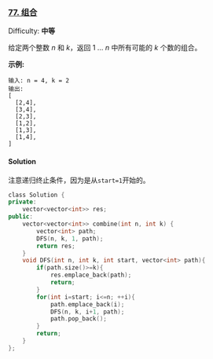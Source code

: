 ### [77\. 组合](https://leetcode-cn.com/problems/combinations/)

Difficulty: **中等**


给定两个整数 _n_ 和 _k_，返回 1 ... _n_ 中所有可能的 _k_ 个数的组合。

**示例:**

```
输入: n = 4, k = 2
输出:
[
  [2,4],
  [3,4],
  [2,3],
  [1,2],
  [1,3],
  [1,4],
]
```


#### Solution

注意递归终止条件，因为是从`start=1`开始的。

```cpp
​class Solution {
private:
    vector<vector<int>> res;
public:
    vector<vector<int>> combine(int n, int k) {
        vector<int> path;
        DFS(n, k, 1, path);
        return res;
    }
    void DFS(int n, int k, int start, vector<int> path){
        if(path.size()>=k){
            res.emplace_back(path);
            return;
        }
        for(int i=start; i<=n; ++i){
            path.emplace_back(i);
            DFS(n, k, i+1, path);
            path.pop_back();
        }
        return;
    }
};
```